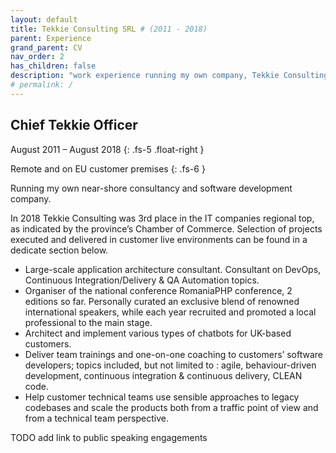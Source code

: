 ```yaml
---
layout: default
title: Tekkie Consulting SRL # (2011 - 2018)
parent: Experience
grand_parent: CV
nav_order: 2
has_children: false
description: "work experience running my own company, Tekkie Consulting, for over 7 years"
# permalink: /
---
```


## Chief Tekkie Officer

August 2011 – August 2018
{: .fs-5 .float-right }

Remote and on EU customer premises
{: .fs-6 }

Running my own near-shore consultancy and software development company.

In 2018 Tekkie Consulting was 3rd place in the IT companies regional top, as indicated by the province’s Chamber of Commerce. Selection of projects executed and delivered in customer live environments can be found in a dedicate section below.

- Large-scale application architecture consultant. Consultant on DevOps, Continuous Integration/Delivery & QA Automation topics.
- Organiser of the national conference RomaniaPHP conference, 2 editions so far. Personally curated an exclusive blend of renowned international speakers, while each year recruited and promoted a local professional to the main stage.
- Architect and implement various types of chatbots for UK-based customers.
- Deliver team trainings and one-on-one coaching to customers’ software developers; topics included, but not limited to : agile, behaviour-driven development, continuous integration & continuous delivery, CLEAN code.
- Help customer technical teams use sensible approaches to legacy codebases and scale the products both from a traffic point of view and from a technical team perspective.

TODO add link to public speaking engagements
